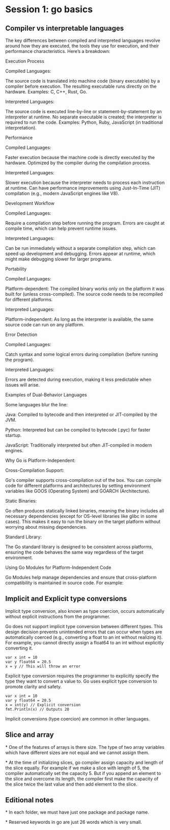# Session 1: go basics

## Compiler vs interpretable languages

The key differences between compiled and interpreted languages revolve around how they are executed, the tools they use for execution, and their performance characteristics. Here’s a breakdown:

Execution Process

Compiled Languages:

The source code is translated into machine code (binary executable) by a compiler before execution.
The resulting executable runs directly on the hardware.
Examples: C, C++, Rust, Go.

Interpreted Languages:

The source code is executed line-by-line or statement-by-statement by an interpreter at runtime.
No separate executable is created; the interpreter is required to run the code.
Examples: Python, Ruby, JavaScript (in traditional interpretation).

Performance

Compiled Languages:

Faster execution because the machine code is directly executed by the hardware.
Optimized by the compiler during the compilation process.

Interpreted Languages:

Slower execution because the interpreter needs to process each instruction at runtime.
Can have performance improvements using Just-In-Time (JIT) compilation (e.g., modern JavaScript engines like V8).

Development Workflow

Compiled Languages:

Require a compilation step before running the program.
Errors are caught at compile time, which can help prevent runtime issues.

Interpreted Languages:

Can be run immediately without a separate compilation step, which can speed up development and debugging.
Errors appear at runtime, which might make debugging slower for larger programs.

Portability

Compiled Languages:

Platform-dependent: The compiled binary works only on the platform it was built for (unless cross-compiled).
The source code needs to be recompiled for different platforms.

Interpreted Languages:

Platform-independent: As long as the interpreter is available, the same source code can run on any platform.

Error Detection

Compiled Languages:

Catch syntax and some logical errors during compilation (before running the program).

Interpreted Languages:

Errors are detected during execution, making it less predictable when issues will arise.

Examples of Dual-Behavior Languages

Some languages blur the line:

Java: Compiled to bytecode and then interpreted or JIT-compiled by the JVM.

Python: Interpreted but can be compiled to bytecode (.pyc) for faster startup.

JavaScript: Traditionally interpreted but often JIT-compiled in modern engines.


Why Go is Platform-Independent:

Cross-Compilation Support:

Go's compiler supports cross-compilation out of the box. You can compile code for different platforms and architectures by setting environment variables like GOOS (Operating System) and GOARCH (Architecture).

Static Binaries:

Go often produces statically linked binaries, meaning the binary includes all necessary dependencies (except for OS-level libraries like glibc in some cases).
This makes it easy to run the binary on the target platform without worrying about missing dependencies.

Standard Library:

The Go standard library is designed to be consistent across platforms, ensuring the code behaves the same way regardless of the target environment.

Using Go Modules for Platform-Independent Code

Go Modules help manage dependencies and ensure that cross-platform compatibility is maintained in source code. For example:

## Implicit and Explicit type conversions

Implicit type conversion, also known as type coercion, occurs automatically without explicit instructions from the programmer.

Go does not support implicit type conversion between different types. This design decision prevents unintended errors that can occur when types are automatically coerced (e.g., converting a float to an int without realizing it).
For example, you cannot directly assign a float64 to an int without explicitly converting it.

```
var x int = 10
var y float64 = 20.5
x = y // This will throw an error
```

Explicit type conversion requires the programmer to explicitly specify the type they want to convert a value to. 
Go uses explicit type conversion to promote clarity and safety.

```
var x int = 10
var y float64 = 20.5
x = int(y) // Explicit conversion
fmt.Println(x) // Outputs 20
```

Implicit conversions (type coercion) are common in other languages.

## Slice and array

\* One of the features of arrays is there size. The type of two array variables which have different sizes are not equal and we cannot assign them.

\* At the time of initializing slices, go compiler assign capacity and length of the slice equally. For example if we make a slice with length of 5, the compiler automatically set the capacity 5.
But if you append an element to the slice and overcome its length, the compiler first 
make the capacity of the slice twice the last value and then add element to the slice.

## Editional notes
\* In each folder, we must have just one package and package name.

\* Reserved keywords in go are just 26 words which is very small.

